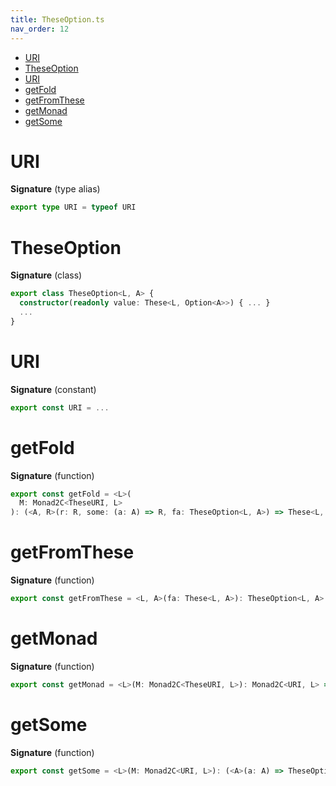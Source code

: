 ```yaml
---
title: TheseOption.ts
nav_order: 12
---
```


<!-- START doctoc generated TOC please keep comment here to allow auto update -->
<!-- DON'T EDIT THIS SECTION, INSTEAD RE-RUN doctoc TO UPDATE -->


- [URI](#uri)
- [TheseOption](#theseoption)
- [URI](#uri-1)
- [getFold](#getfold)
- [getFromThese](#getfromthese)
- [getMonad](#getmonad)
- [getSome](#getsome)

<!-- END doctoc generated TOC please keep comment here to allow auto update -->

# URI

**Signature** (type alias)

```ts
export type URI = typeof URI
```

# TheseOption

**Signature** (class)

```ts
export class TheseOption<L, A> {
  constructor(readonly value: These<L, Option<A>>) { ... }
  ...
}
```

# URI

**Signature** (constant)

```ts
export const URI = ...
```

# getFold

**Signature** (function)

```ts
export const getFold = <L>(
  M: Monad2C<TheseURI, L>
): (<A, R>(r: R, some: (a: A) => R, fa: TheseOption<L, A>) => These<L, R>) => ...
```

# getFromThese

**Signature** (function)

```ts
export const getFromThese = <L, A>(fa: These<L, A>): TheseOption<L, A> => ...
```

# getMonad

**Signature** (function)

```ts
export const getMonad = <L>(M: Monad2C<TheseURI, L>): Monad2C<URI, L> => ...
```

# getSome

**Signature** (function)

```ts
export const getSome = <L>(M: Monad2C<URI, L>): (<A>(a: A) => TheseOption<L, A>) => ...
```
